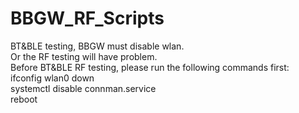 # BBGW_RF_Scripts   
BT&BLE testing, BBGW must disable wlan.   
Or the RF testing will have problem.   
Before BT&BLE RF testing, please run the following commands first:   
ifconfig wlan0 down   
systemctl disable connman.service   
reboot   
